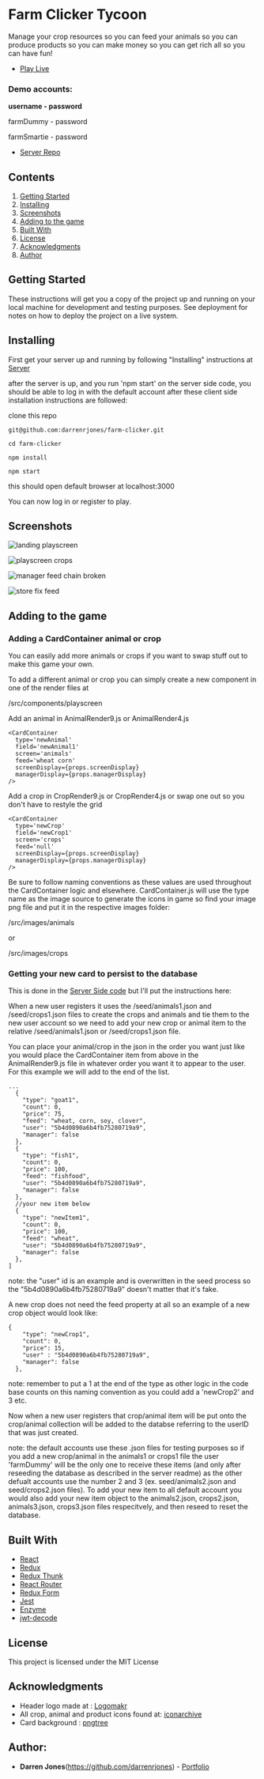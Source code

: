 # Farm Clicker Tycoon

Manage your crop resources so you can feed your animals so you can produce products so you can make money so you can get rich all so you can have fun! 

* [Play Live](https://farmclickertycoon.netlify.com/)

### Demo accounts:

__**username - password**__

farmDummy - password

farmSmartie - password

* [Server Repo](https://github.com/darrenrjones/farm-clicker-server)

## Contents

1. [Getting Started](#getting-started)
2. [Installing](#installing)
3. [Screenshots](#screenshots)
4. [Adding to the game](#adding-to-the-game)
5. [Built With](#built-with)
6. [License](#license)
7. [Acknowledgments](#acknowledgments)
8. [Author](#author)

## Getting Started

These instructions will get you a copy of the project up and running on your local machine for development and testing purposes. See deployment for notes on how to deploy the project on a live system.

## Installing

First get your server up and running by following "Installing" instructions at [Server](https://github.com/darrenrjones/farm-clicker-server)

after the server is up, and you run 'npm start' on the server side code, you should be able to log in with the default account after these client side installation instructions are followed:

clone this repo

```
git@github.com:darrenrjones/farm-clicker.git
```

```
cd farm-clicker
```

```
npm install
```

```
npm start
```

this should open default browser at localhost:3000

You can now log in or register to play. 

## Screenshots

![landing playscreen](https://i.ibb.co/gmjZF4r/Landing-Fresh.png)

![playscreen crops](https://i.ibb.co/p4Py2xb/2048x1536.png)

![manager feed chain broken](https://i.ibb.co/H4wRvVj/1334x750.png)

![store fix feed](https://i.ibb.co/HHYHZhJ/fixFeed.png)


## Adding to the game

### Adding a CardContainer animal or crop

You can easily add more animals or crops if you want to swap stuff out to make this game your own.

To add a different animal or crop you can simply create a new <CardContainer /> component in one of the render files at 

/src/components/playscreen

Add an animal in AnimalRender9.js or AnimalRender4.js

```
<CardContainer
  type='newAnimal'
  field='newAnimal1'
  screen='animals'
  feed='wheat corn'
  screenDisplay={props.screenDisplay}
  managerDisplay={props.managerDisplay}
/>
```

Add a crop in CropRender9.js or CropRender4.js or swap one out so you don't have to restyle the grid

```
<CardContainer
  type='newCrop'
  field='newCrop1'
  screen='crops'
  feed='null'
  screenDisplay={props.screenDisplay}
  managerDisplay={props.managerDisplay}
/>
```

Be sure to follow naming conventions as these values are used throughout the CardContainer logic and elsewhere. CardContainer.js will use the type name as the image source to generate the icons in game so find your image png file and put it in the respective images folder:

/src/images/animals

or

/src/images/crops

### Getting your new card to persist to the database

This is done in the [Server Side code](https://github.com/darrenrjones/farm-clicker-server) but I'll put the instructions here:

When a new user registers it uses the /seed/animals1.json and /seed/crops1.json files to create the crops and animals and tie them to the new user account so we need to add your new crop or animal item to the relative /seed/animals1.json or /seed/crops1.json file.

You can place your animal/crop in the json in the order you want just like you would place the CardContainer item from above in the AnimalRender9.js file in whatever order you want it to appear to the user. For this example we will add to the end of the list.

```
...
  {
    "type": "goat1",
    "count": 0,
    "price": 75,
    "feed": "wheat, corn, soy, clover",
    "user": "5b4d0890a6b4fb75280719a9",
    "manager": false
  },
  {
    "type": "fish1",
    "count": 0,
    "price": 100,
    "feed": "fishfood",
    "user": "5b4d0890a6b4fb75280719a9",
    "manager": false
  },
  //your new item below
  {
    "type": "newItem1",
    "count": 0,
    "price": 100,
    "feed": "wheat",
    "user": "5b4d0890a6b4fb75280719a9", 
    "manager": false
  },
]
```

note: the "user" id is an example and is overwritten in the seed process so the "5b4d0890a6b4fb75280719a9" doesn't matter that it's fake.

A new crop does not need the feed property at all so an example of a new crop object would look like: 

```
{
    "type": "newCrop1",
    "count": 0,
    "price": 15,
    "user" : "5b4d0890a6b4fb75280719a9",
    "manager": false
  },
```

note: remember to put a 1 at the end of the type as other logic in the code base counts on this naming convention as you could add a 'newCrop2' and 3 etc.

Now when a new user registers that crop/animal item will be put onto the crop/animal collection will be added to the databse referring to the userID that was just created.

note: the default accounts use these .json files for testing purposes so if you add a new crop/animal in the animals1 or crops1 file the user 'farmDummy' will be the only one to receive these items (and only after reseeding the database as described in the server readme) as the other defualt accounts use the number 2 and 3 (ex. seed/animals2.json and seed/crops2.json files). To add your new item to all default account you would also add your new item object to the animals2.json, crops2.json, animals3.json, crops3.json files respecitvely, and then reseed to reset the database. 

## Built With

- [React](https://reactjs.org/)
- [Redux](https://redux.js.org/)
- [Redux Thunk](https://www.npmjs.com/package/redux-thunk)
- [React Router](https://www.npmjs.com/package/react-router)
- [Redux Form](https://www.npmjs.com/package/redux-form)
- [Jest](https://facebook.github.io/jest/)
- [Enzyme](http://airbnb.io/enzyme/)
- [jwt-decode](https://www.npmjs.com/package/jwt-decode)

## License

This project is licensed under the MIT License

## Acknowledgments

* Header logo made at : [Logomakr](https://logomakr.com/)
* All crop, animal and product icons found at: [iconarchive](http://www.iconarchive.com/) 
* Card background : [pngtree](https://pngtree.com/free-grass-png?)


## Author: 

* **Darren Jones**(https://github.com/darrenrjones) - [Portfolio](https://DarrenRaymondJones.com)
